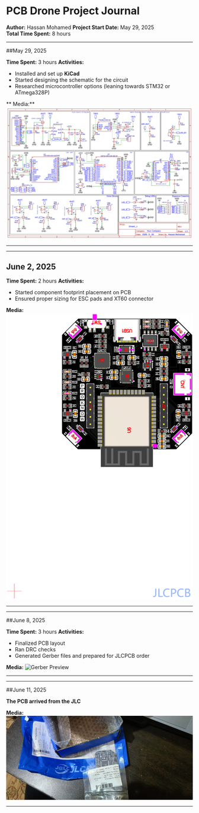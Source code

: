 # PCB Drone Project Journal

**Author:** Hassan Mohamed
**Project Start Date:** May 29, 2025  
**Total Time Spent:** 8 hours

---

##May 29, 2025

**Time Spent:** 3 hours
**Activities:**
- Installed and set up **KiCad**
- Started designing the schematic for the circuit
- Researched microcontroller options (leaning towards STM32 or ATmega328P)

** Media:**
![Initial Schematic](Schematic_ESP32-Drone.jpg)

---
---

## June 2, 2025

**Time Spent:** 2 hours
**Activities:**
- Started component footprint placement on PCB
- Ensured proper sizing for ESC pads and XT60 connector

**Media:**
![PCB Layout](PCB_Top.png)

---
---

##June 8, 2025

**Time Spent:** 3 hours
**Activities:**
- Finalized PCB layout
- Ran DRC checks
- Generated Gerber files and prepared for JLCPCB order

**Media:**
![Gerber Preview](3D_View.jpg)  

---
---

##June 11, 2025

**The PCB arrived from the JLC**

**Media:**
![Live Image](Live_view.png)

---
